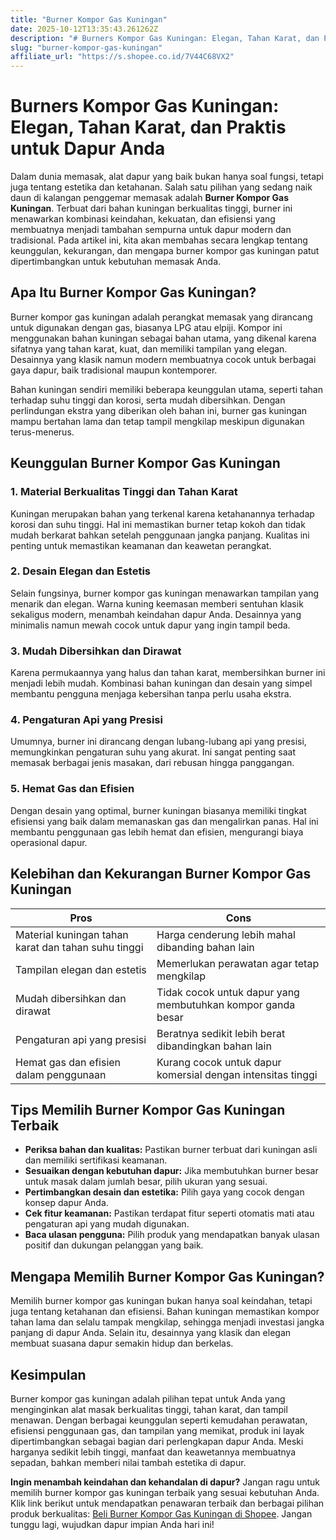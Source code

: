 ```yaml
---
title: "Burner Kompor Gas Kuningan"
date: 2025-10-12T13:35:43.261262Z
description: "# Burners Kompor Gas Kuningan: Elegan, Tahan Karat, dan Praktis untuk Dapur Anda..."
slug: "burner-kompor-gas-kuningan"
affiliate_url: "https://s.shopee.co.id/7V44C68VX2"
---
```

# Burners Kompor Gas Kuningan: Elegan, Tahan Karat, dan Praktis untuk Dapur Anda

Dalam dunia memasak, alat dapur yang baik bukan hanya soal fungsi, tetapi juga tentang estetika dan ketahanan. Salah satu pilihan yang sedang naik daun di kalangan penggemar memasak adalah **Burner Kompor Gas Kuningan**. Terbuat dari bahan kuningan berkualitas tinggi, burner ini menawarkan kombinasi keindahan, kekuatan, dan efisiensi yang membuatnya menjadi tambahan sempurna untuk dapur modern dan tradisional. Pada artikel ini, kita akan membahas secara lengkap tentang keunggulan, kekurangan, dan mengapa burner kompor gas kuningan patut dipertimbangkan untuk kebutuhan memasak Anda.

## Apa Itu Burner Kompor Gas Kuningan?

Burner kompor gas kuningan adalah perangkat memasak yang dirancang untuk digunakan dengan gas, biasanya LPG atau elpiji. Kompor ini menggunakan bahan kuningan sebagai bahan utama, yang dikenal karena sifatnya yang tahan karat, kuat, dan memiliki tampilan yang elegan. Desainnya yang klasik namun modern membuatnya cocok untuk berbagai gaya dapur, baik tradisional maupun kontemporer.

Bahan kuningan sendiri memiliki beberapa keunggulan utama, seperti tahan terhadap suhu tinggi dan korosi, serta mudah dibersihkan. Dengan perlindungan ekstra yang diberikan oleh bahan ini, burner gas kuningan mampu bertahan lama dan tetap tampil mengkilap meskipun digunakan terus-menerus.

## Keunggulan Burner Kompor Gas Kuningan

### 1. Material Berkualitas Tinggi dan Tahan Karat
Kuningan merupakan bahan yang terkenal karena ketahanannya terhadap korosi dan suhu tinggi. Hal ini memastikan burner tetap kokoh dan tidak mudah berkarat bahkan setelah penggunaan jangka panjang. Kualitas ini penting untuk memastikan keamanan dan keawetan perangkat.

### 2. Desain Elegan dan Estetis
Selain fungsinya, burner kompor gas kuningan menawarkan tampilan yang menarik dan elegan. Warna kuning keemasan memberi sentuhan klasik sekaligus modern, menambah keindahan dapur Anda. Desainnya yang minimalis namun mewah cocok untuk dapur yang ingin tampil beda.

### 3. Mudah Dibersihkan dan Dirawat
Karena permukaannya yang halus dan tahan karat, membersihkan burner ini menjadi lebih mudah. Kombinasi bahan kuningan dan desain yang simpel membantu pengguna menjaga kebersihan tanpa perlu usaha ekstra.

### 4. Pengaturan Api yang Presisi
Umumnya, burner ini dirancang dengan lubang-lubang api yang presisi, memungkinkan pengaturan suhu yang akurat. Ini sangat penting saat memasak berbagai jenis masakan, dari rebusan hingga panggangan.

### 5. Hemat Gas dan Efisien
Dengan desain yang optimal, burner kuningan biasanya memiliki tingkat efisiensi yang baik dalam memanaskan gas dan mengalirkan panas. Hal ini membantu penggunaan gas lebih hemat dan efisien, mengurangi biaya operasional dapur.

## Kelebihan dan Kekurangan Burner Kompor Gas Kuningan

| **Pros**                                           | **Cons**                                               |
|----------------------------------------------------|--------------------------------------------------------|
| Material kuningan tahan karat dan tahan suhu tinggi | Harga cenderung lebih mahal dibanding bahan lain      |
| Tampilan elegan dan estetis                        | Memerlukan perawatan agar tetap mengkilap          |
| Mudah dibersihkan dan dirawat                     | Tidak cocok untuk dapur yang membutuhkan kompor ganda besar |
| Pengaturan api yang presisi                        | Beratnya sedikit lebih berat dibandingkan bahan lain   |
| Hemat gas dan efisien dalam penggunaan            | Kurang cocok untuk dapur komersial dengan intensitas tinggi |

## Tips Memilih Burner Kompor Gas Kuningan Terbaik

- **Periksa bahan dan kualitas:** Pastikan burner terbuat dari kuningan asli dan memiliki sertifikasi keamanan.
- **Sesuaikan dengan kebutuhan dapur:** Jika membutuhkan burner besar untuk masak dalam jumlah besar, pilih ukuran yang sesuai.
- **Pertimbangkan desain dan estetika:** Pilih gaya yang cocok dengan konsep dapur Anda.
- **Cek fitur keamanan:** Pastikan terdapat fitur seperti otomatis mati atau pengaturan api yang mudah digunakan.
- **Baca ulasan pengguna:** Pilih produk yang mendapatkan banyak ulasan positif dan dukungan pelanggan yang baik.

## Mengapa Memilih Burner Kompor Gas Kuningan?

Memilih burner kompor gas kuningan bukan hanya soal keindahan, tetapi juga tentang ketahanan dan efisiensi. Bahan kuningan memastikan kompor tahan lama dan selalu tampak mengkilap, sehingga menjadi investasi jangka panjang di dapur Anda. Selain itu, desainnya yang klasik dan elegan membuat suasana dapur semakin hidup dan berkelas.

## Kesimpulan

Burner kompor gas kuningan adalah pilihan tepat untuk Anda yang menginginkan alat masak berkualitas tinggi, tahan karat, dan tampil menawan. Dengan berbagai keunggulan seperti kemudahan perawatan, efisiensi penggunaan gas, dan tampilan yang memikat, produk ini layak dipertimbangkan sebagai bagian dari perlengkapan dapur Anda. Meski harganya sedikit lebih tinggi, manfaat dan keawetannya membuatnya sepadan, bahkan memberi nilai tambah estetika di dapur.

**Ingin menambah keindahan dan kehandalan di dapur?** Jangan ragu untuk memilih burner kompor gas kuningan terbaik yang sesuai kebutuhan Anda. Klik link berikut untuk mendapatkan penawaran terbaik dan berbagai pilihan produk berkualitas: [Beli Burner Kompor Gas Kuningan di Shopee](https://s.shopee.co.id/7V44C68VX2). Jangan tunggu lagi, wujudkan dapur impian Anda hari ini!